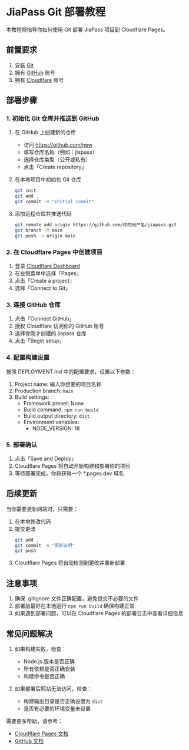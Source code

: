 # JiaPass Git 部署教程

本教程将指导你如何使用 Git 部署 JiaPass 项目到 Cloudflare Pages。

## 前置要求

1. 安装 [Git](https://git-scm.com/downloads)
2. 拥有 [GitHub](https://github.com) 账号
3. 拥有 [Cloudflare](https://dash.cloudflare.com) 账号

## 部署步骤

### 1. 初始化 Git 仓库并推送到 GitHub

1. 在 GitHub 上创建新的仓库
   - 访问 https://github.com/new
   - 填写仓库名称（例如：jiapass）
   - 选择仓库类型（公开或私有）
   - 点击「Create repository」

2. 在本地项目中初始化 Git 仓库
   ```bash
   git init
   git add .
   git commit -m "Initial commit"
   ```

3. 添加远程仓库并推送代码
   ```bash
   git remote add origin https://github.com/你的用户名/jiapass.git
   git branch -M main
   git push -u origin main
   ```

### 2. 在 Cloudflare Pages 中创建项目

1. 登录 [Cloudflare Dashboard](https://dash.cloudflare.com)
2. 在左侧菜单中选择「Pages」
3. 点击「Create a project」
4. 选择「Connect to Git」

### 3. 连接 GitHub 仓库

1. 点击「Connect GitHub」
2. 授权 Cloudflare 访问你的 GitHub 账号
3. 选择你刚才创建的 jiapass 仓库
4. 点击「Begin setup」

### 4. 配置构建设置

按照 DEPLOYMENT.md 中的配置要求，设置以下参数：

1. Project name: 输入你想要的项目名称
2. Production branch: `main`
3. Build settings:
   - Framework preset: None
   - Build command: `npm run build`
   - Build output directory: `dist`
   - Environment variables:
     - NODE_VERSION: 18

### 5. 部署确认

1. 点击「Save and Deploy」
2. Cloudflare Pages 将自动开始构建和部署你的项目
3. 等待部署完成，你将获得一个 *.pages.dev 域名

## 后续更新

当你需要更新网站时，只需要：

1. 在本地修改代码
2. 提交更改
   ```bash
   git add .
   git commit -m "更新说明"
   git push
   ```
3. Cloudflare Pages 将自动检测到更改并重新部署

## 注意事项

1. 确保 .gitignore 文件正确配置，避免提交不必要的文件
2. 部署前最好在本地运行 `npm run build` 确保构建正常
3. 如果遇到部署问题，可以在 Cloudflare Pages 的部署日志中查看详细信息

## 常见问题解决

1. 如果构建失败，检查：
   - Node.js 版本是否正确
   - 所有依赖是否正确安装
   - 构建命令是否正确

2. 如果部署后网站无法访问，检查：
   - 构建输出目录是否正确设置为 `dist`
   - 是否有必要的环境变量未设置

需要更多帮助，请参考：
- [Cloudflare Pages 文档](https://developers.cloudflare.com/pages)
- [GitHub 文档](https://docs.github.com)